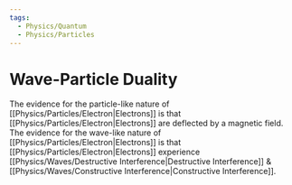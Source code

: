 ```yaml
---
tags:
  - Physics/Quantum
  - Physics/Particles
---
```

# Wave-Particle Duality
The evidence for the particle-like nature of [[Physics/Particles/Electron|Electrons]] is that [[Physics/Particles/Electron|Electrons]] are deflected by a magnetic field.
The evidence for the wave-like nature of [[Physics/Particles/Electron|Electrons]] is that [[Physics/Particles/Electron|Electrons]] experience [[Physics/Waves/Destructive Interference|Destructive Interference]] & [[Physics/Waves/Constructive Interference|Constructive Interference]].